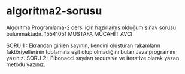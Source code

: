 # algoritma2-sorusu
Algoritma Programlama-2 dersi için hazırlamış olduğum sınav sorusu bulunmaktadır.
15541051 MUSTAFA MÜCAHİT AVCI


SORU 1 : Ekrandan girilen sayının, kendini oluşturan rakamların faktöriyellerinin toplamına eşit olup olmadığını bulan Java programını yazınız.
SORU 2 : Fibonacci sayıları recursive ve iterative olarak yazan metodu yazınız.

